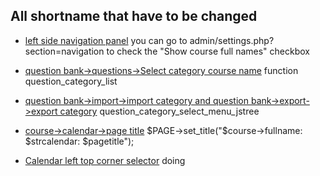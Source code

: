 
## All shortname that have to be changed

- [left side navigation panel]() you can go to admin/settings.php?section=navigation to check the "Show course full names" checkbox

- [question bank->questions->Select category course name](https://github.com/yuenpaklam/moodle_shortname/tree/master/question/classes/bank/search/category_condition.php) function question_category_list

- [question bank->import->import category and question bank->export->export category](https://github.com/yuenpaklam/moodle_shortname/blob/master/lib/questionlib.php) question_category_select_menu_jstree

- [course->calendar->page title](https://github.com/yuenpaklam/moodle_shortname/blob/master/calendar/view.php) $PAGE->set_title("$course->fullname: $strcalendar: $pagetitle");

- [Calendar left top corner selector]() doing 


